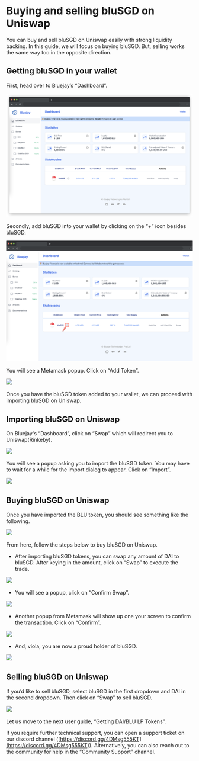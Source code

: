 # Buying and selling bluSGD on Uniswap

You can buy and sell bluSGD on Uniswap easily with strong liquidity backing. In this guide, we will focus on buying bluSGD. But, selling works the same way too in the opposite direction.

## Getting bluSGD in your wallet

First, head over to Bluejay’s “Dashboard”.

![](../../.gitbook/assets/buydashboard.png)

Secondly, add bluSGD into your wallet by clicking on the “+” icon besides bluSGD.

![](../../.gitbook/assets/addtometa.png)

You will see a Metamask popup. Click on “Add Token”.

![](../../.gitbook/assets/add\_blusgd.png)

Once you have the bluSGD token added to your wallet, we can proceed with importing bluSGD on Uniswap.

## Importing bluSGD on Uniswap

On Bluejay's “Dashboard”, click on “Swap” which will redirect you to Uniswap(Rinkeby).

![](../../.gitbook/assets/Click\_on\_swap.png)

You will see a popup asking you to import the bluSGD token. You may have to wait for a while for the import dialog to appear. Click on “Import”.

![](../../.gitbook/assets/import\_blusgd.png)

## Buying bluSGD on Uniswap

Once you have imported the BLU token, you should see something like the following.

![](../../.gitbook/assets/edit\_1.png)

From here, follow the steps below to buy bluSGD on Uniswap.

* After importing bluSGD tokens, you can swap any amount of DAI to bluSGD. After keying in the amount, click on “Swap” to execute the trade.

![](<../../.gitbook/assets/buying\_bluSGD\_on\_uniswap (1).png>)

* You will see a popup, click on “Confirm Swap”.

![](../../.gitbook/assets/confirm\_blusgd\_swap.png)

* Another popup from Metamask will show up one your screen to confirm the transaction. Click on “Confirm”.

![](../../.gitbook/assets/blusgd\_meta.png)

* And, viola, you are now a proud holder of bluSGD.

![](../../.gitbook/assets/bluSGD\_bought.png)

## Selling bluSGD on Uniswap

If you’d like to sell bluSGD, select bluSGD in the first dropdown and DAI in the second dropdown. Then click on “Swap” to sell bluSGD.

![](../../.gitbook/assets/selling\_bluSGD.png)

Let us move to the next user guide, “Getting DAI/BLU LP Tokens”.

If you require further technical support, you can open a support ticket on our discord channel ([https://discord.gg/4DMsg555KT](https://discord.gg/4DMsg555KT)). Alternatively, you can also reach out to the community for help in the “Community Support” channel.
